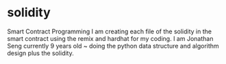 # solidity
Smart Contract Programming
I am creating each file of the solidity in the smart contract using the remix and hardhat for my coding.
I am Jonathan Seng currently 9 years old ~ doing the python data structure and algorithm design plus the solidity. 
